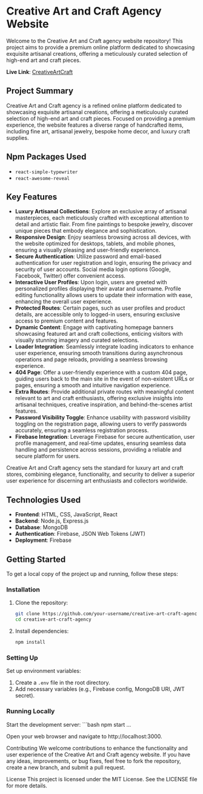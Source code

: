 # Creative Art and Craft Agency Website

Welcome to the Creative Art and Craft agency website repository! This project aims to provide a premium online platform dedicated to showcasing exquisite artisanal creations, offering a meticulously curated selection of high-end art and craft pieces.

**Live Link**: [CreativeArtCraft](https://b9a9-art-craft-store.web.app/)

## Project Summary

Creative Art and Craft agency is a refined online platform dedicated to showcasing exquisite artisanal creations, offering a meticulously curated selection of high-end art and craft pieces. Focused on providing a premium experience, the website features a diverse range of handcrafted items, including fine art, artisanal jewelry, bespoke home decor, and luxury craft supplies.

## Npm Packages Used

- `react-simple-typewriter`
- `react-awesome-reveal`

## Key Features

- **Luxury Artisanal Collections**: Explore an exclusive array of artisanal masterpieces, each meticulously crafted with exceptional attention to detail and artistic flair. From fine paintings to bespoke jewelry, discover unique pieces that embody elegance and sophistication.
- **Responsive Design**: Enjoy seamless browsing across all devices, with the website optimized for desktops, tablets, and mobile phones, ensuring a visually pleasing and user-friendly experience.
- **Secure Authentication**: Utilize password and email-based authentication for user registration and login, ensuring the privacy and security of user accounts. Social media login options (Google, Facebook, Twitter) offer convenient access.
- **Interactive User Profiles**: Upon login, users are greeted with personalized profiles displaying their avatar and username. Profile editing functionality allows users to update their information with ease, enhancing the overall user experience.
- **Protected Routes**: Certain pages, such as user profiles and product details, are accessible only to logged-in users, ensuring exclusive access to premium content and features.
- **Dynamic Content**: Engage with captivating homepage banners showcasing featured art and craft collections, enticing visitors with visually stunning imagery and curated selections.
- **Loader Integration**: Seamlessly integrate loading indicators to enhance user experience, ensuring smooth transitions during asynchronous operations and page reloads, providing a seamless browsing experience.
- **404 Page**: Offer a user-friendly experience with a custom 404 page, guiding users back to the main site in the event of non-existent URLs or pages, ensuring a smooth and intuitive navigation experience.
- **Extra Routes**: Provide additional private routes with meaningful content relevant to art and craft enthusiasts, offering exclusive insights into artisanal techniques, creative inspiration, and behind-the-scenes artist features.
- **Password Visibility Toggle**: Enhance usability with password visibility toggling on the registration page, allowing users to verify passwords accurately, ensuring a seamless registration process.
- **Firebase Integration**: Leverage Firebase for secure authentication, user profile management, and real-time updates, ensuring seamless data handling and persistence across sessions, providing a reliable and secure platform for users.

Creative Art and Craft agency sets the standard for luxury art and craft stores, combining elegance, functionality, and security to deliver a superior user experience for discerning art enthusiasts and collectors worldwide.

## Technologies Used

- **Frontend**: HTML, CSS, JavaScript, React
- **Backend**: Node.js, Express.js
- **Database**: MongoDB
- **Authentication**: Firebase, JSON Web Tokens (JWT)
- **Deployment**: Firebase

## Getting Started

To get a local copy of the project up and running, follow these steps:

### Installation

1. Clone the repository:
    ```bash
    git clone https://github.com/your-username/creative-art-craft-agency.git
    cd creative-art-craft-agency
    ```

2. Install dependencies:
    ```bash
    npm install
    ```

### Setting Up

Set up environment variables:
1. Create a `.env` file in the root directory.
2. Add necessary variables (e.g., Firebase config, MongoDB URI, JWT secret).

### Running Locally

Start the development server:
    ```bash
  npm start
  ...

Open your web browser and navigate to http://localhost:3000.

Contributing
We welcome contributions to enhance the functionality and user experience of the Creative Art and Craft agency website. If you have any ideas, improvements, or bug fixes, feel free to fork the repository, create a new branch, and submit a pull request.

License
This project is licensed under the MIT License. See the LICENSE file for more details.
